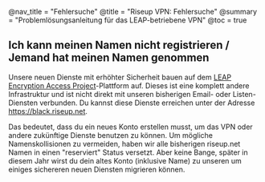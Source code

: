 @nav_title = "Fehlersuche"
@title = "Riseup VPN: Fehlersuche"
@summary = "Problemlösungsanleitung für das LEAP-betriebene VPN"
@toc = true

## Ich kann meinen Namen nicht registrieren / Jemand hat meinen Namen genommen

Unsere neuen Dienste mit erhöhter Sicherheit bauen auf dem [LEAP Encryption Access Project](https://leap.se)-Plattform auf. Dieses ist eine komplett andere Infrastruktur und ist nicht direkt mit unseren bisherigen Email- oder Listen-Diensten verbunden. Du kannst diese Dienste erreichen unter der Adresse https://black.riseup.net.

Das bedeutet, dass du ein neues Konto erstellen musst, um das VPN oder andere zukünftige Dienste benutzen zu können. Um mögliche Namenskollisionen zu vermeiden, haben wir alle bisherigen riseup.net Namen in einen "reserviert" Status versetzt. Aber keine Bange, später in diesem Jahr wirst du dein altes Konto (inklusive Name) zu unseren um einiges sichereren neuen Diensten migrieren können.

